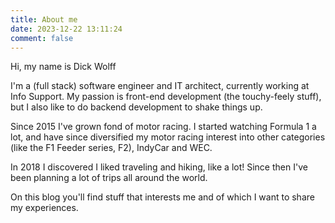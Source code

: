 ```yaml
---
title: About me
date: 2023-12-22 13:11:24
comment: false
---
```


Hi, my name is Dick Wolff

I'm a (full stack) software engineer and IT architect, currently working at Info Support. My passion is front-end development (the touchy-feely stuff), but I also like to do backend development to shake things up.

Since 2015 I've grown fond of motor racing. I started watching Formula 1 a lot, and have since diversified my motor racing interest into other categories (like the F1 Feeder series, F2), IndyCar and WEC.

In 2018 I discovered I liked traveling and hiking, like a lot! Since then I've been planning a lot of trips all around the world.

On this blog you'll find stuff that interests me and of which I want to share my experiences. 
